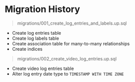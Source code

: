 # Migration History

> migrations/001_create_log_entries_and_labels.up.sql

- Create log entries table
- Create log labels table
- Create association table for many-to-many relationships
- Create indices

> migrations/002_create_video_log_entries.up.sql

- Create video log entries table
- Alter log entry date type to `TIMESTAMP WITH TIME ZONE`